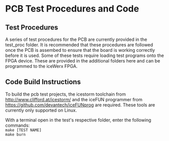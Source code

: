 # PCB Test Procedures and Code

## Test Procedures

A series of test procedures for the PCB are currently provided in the test_proc folder.
It is recommended that these procedures are followed once the PCB is assembed to ensure that the board is working correctly before it is used.
Some of these tests require loading test programs onto the FPGA device. These are provided in the additional folders here and can be programmed to the iceWerx FPGA.

## Code Build Instructions

To build the pcb test projects, the icestorm toolchain from http://www.clifford.at/icestorm/
and the iceFUN programmer from https://github.com/devantech/iceFUNprog are required.
These tools are currently only supported on Linux.

With a terminal open in the test's respective folder, enter the following commands:\
`make [TEST NAME]`\
`make burn`


